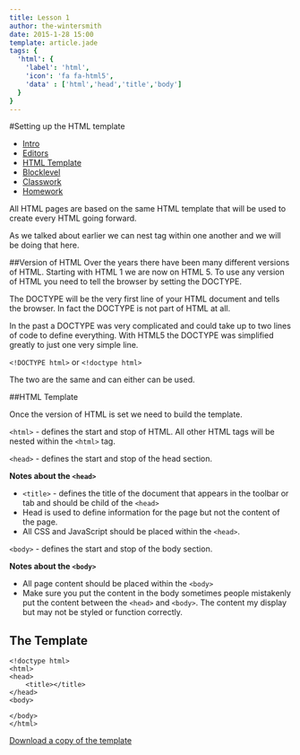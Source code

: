 ```yaml
---
title: Lesson 1
author: the-wintersmith
date: 2015-1-28 15:00
template: article.jade
tags: {
  'html': {
    'label': 'html',
    'icon': 'fa fa-html5',
    'data' : ['html','head','title','body']
  }
}
---
```


#Setting up the HTML template

* [Intro]()
* [Editors](editors.html)
* [HTML Template](template.html)
* [Blocklevel](blocklevel.html)
* [Classwork](classwork.html)
* [Homework](homework.html)

All HTML pages are based on the same HTML template that will be used to create every HTML going forward.

As we talked about earlier we can nest tag within one another and we will be doing that here.

##Version of HTML
Over the years there have been many different versions of HTML.  Starting with HTML 1 we are now on HTML 5.  To use any version of HTML you need to tell the browser by setting the DOCTYPE.

The DOCTYPE will be the very first line of your HTML document and tells the browser.  In fact the DOCTYPE is not part of HTML at all.

In the past a DOCTYPE was very complicated and could take up to two lines of code to define everything.  With HTML5 the DOCTYPE was simplified greatly to just one very simple line.

`<!DOCTYPE html>` or `<!doctype html>`

The two are the same and can either can be used.

##HTML Template

Once the version of HTML is set we need to build the template.

`<html>` - defines the start and stop of HTML.  All other HTML tags will be nested within the `<html>` tag.

`<head>` - defines the start and stop of the head section.

**Notes about the `<head>`**

* `<title>` - defines the title of the document that appears in the toolbar or tab and should be child of the `<head>`
* Head is used to define information for the page but not the content of the page.
* All CSS and JavaScript should be placed within the `<head>`.

`<body>` - defines the start and stop of the body section.

**Notes about the `<body>`**

* All page content should be placed within the `<body>`
* Make sure you put the content in the body sometimes people mistakenly put the content between the `<head>` and `<body>`.  The content my display but may not be styled or function correctly.

## The Template

	<!doctype html>
	<html>
	<head>
		<title></title>
	</head>
	<body>

	</body>
	</html>

[Download a copy of the template](template.txt)




